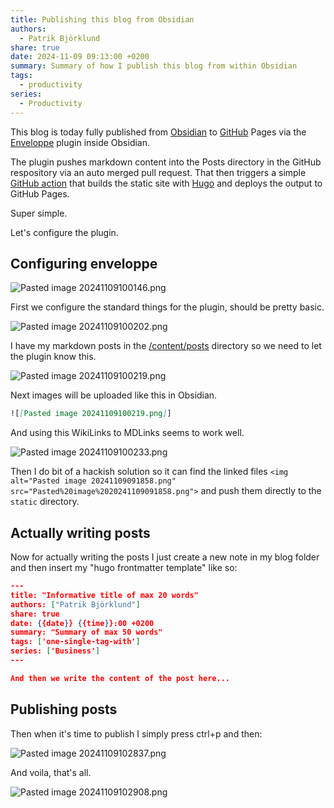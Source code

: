 ```yaml
---
title: Publishing this blog from Obsidian
authors:
  - Patrik Björklund
share: true
date: 2024-11-09 09:13:00 +0200
summary: Summary of how I publish this blog from within Obsidian
tags:
  - productivity
series:
  - Productivity
---
```

This blog is today fully published from [Obsidian](https://obsidian.md/) to [GitHub](https://github.com/pbjorklund/pbjorklundblog) Pages via the [Enveloppe](https://github.com/Enveloppe/obsidian-enveloppe) plugin inside Obsidian.

The plugin pushes markdown content into the Posts directory in the GitHub respository via an auto merged pull request. That then triggers a simple [GitHub action](https://github.com/pbjorklund/pbjorklundblog/blob/master/.github/workflows/hugo.yml) that builds the static site with [Hugo](https://gohugo.io/) and deploys the output to GitHub Pages.

Super simple.

Let's configure the plugin.

## Configuring enveloppe

![Pasted image 20241109100146.png](Pasted%20image%2020241109100146.png)

First we configure the standard things for the plugin, should be pretty basic.


![Pasted image 20241109100202.png](Pasted%20image%2020241109100202.png)

I have my markdown posts in the [/content/posts](https://github.com/pbjorklund/pbjorklundblog/tree/master/content/posts) directory so we need to let the plugin know this.

![Pasted image 20241109100219.png](Pasted%20image%2020241109100219.png)

Next images will be uploaded like this in Obsidian.

```markdown
![[Pasted image 20241109100219.png]]
```

And using this WikiLinks to MDLinks seems to work well. 

![Pasted image 20241109100233.png](Pasted%20image%2020241109100233.png)

Then I do bit of a hackish solution so it can find the linked files `<img alt="Pasted image 20241109091858.png" src="Pasted%20image%2020241109091858.png">` and push them directly to the `static` directory.

## Actually writing posts

Now for actually writing the posts I just create a new note in my blog folder and then insert my "hugo frontmatter template" like so:

```json
---
title: "Informative title of max 20 words"
authors: ["Patrik Björklund"]
share: true 
date: {{date}} {{time}}:00 +0200
summary: "Summary of max 50 words"
tags: ['one-single-tag-with']
series: ['Business']
---

And then we write the content of the post here...
```

## Publishing posts

Then when it's time to publish I simply press ctrl+p and then:

![Pasted image 20241109102837.png](Pasted%20image%2020241109102837.png)

And voila, that's all.

![Pasted image 20241109102908.png](Pasted%20image%2020241109102908.png)
